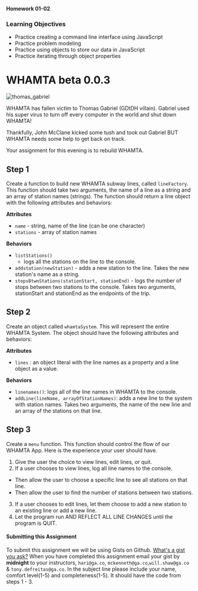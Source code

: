 __Homework 01-02__

### Learning Objectives

- Practice creating a command line interface using JavaScript
- Practice problem modeling
- Practice using objects to store our data in JavaScript
- Practice iterating through object properties

# WHAMTA beta 0.0.3

![thomas_gabriel](http://theactionelite.com/site/wp-content/uploads/2013/06/thomas-gabriel.png)

WHAMTA has fallen victim to Thomas Gabriel (GDtDH villain).  Gabriel used his super virus to turn off every computer in the world and shut down WHAMTA!

Thankfully, John McClane kicked some tush and took out Gabriel BUT WHAMTA needs some help to get back on track.

Your assignment for this evening is to rebuild WHAMTA.

## Step 1

Create a function to build new WHAMTA subway lines, called `lineFactory`.  This function should take two arguments, the name of a line as a string and an array of station names (strings).  The function should return a line object with the following attributes and behaviors:

**Attributes**

* `name` - string, name of the line (can be one character)
* `stations` - array of station names

**Behaviors**

* `listStations()`
  * logs all the stations on the line to the console.
* `addstation(newStation)` - adds a new station to the line.  Takes the new station's name as a string.
* `stopsBtwnStations(stationStart, stationEnd)` - logs the number of stops between two stations to the console. Takes two arguments, stationStart and stationEnd as the endpoints of the trip.

## Step 2

Create an object called `whamtaSystem`.  This will represent the entire WHAMTA System.  The object should have the following attributes and behaviors:

**Attributes**

* `lines` : an object literal with the line names as a property and a line object as a value.

**Behaviors**

* `linenames()`: logs all of the line names in WHAMTA to the console.
* `addLine(lineName, arrayOfStationNames)`: adds a new line to the system with station names.  Takes two arguments, the name of the new line and an array of the stations on that line.

## Step 3

Create a `menu` function.  This function should control the flow of our WHAMTA App.  Here is the experience your user should have.  

1.  Give the user the choice to view lines, edit lines, or quit.
2.  If a user chooses to view lines, log all line names to the console.
* Then allow the user to choose a specific line to see all stations on that line.
* Then allow the user to find the number of stations between two stations.
3.  If a user chooses to edit lines, let them choose to add a new station to an existing line or add a new line.
4.  Let the program run AND REFLECT ALL LINE CHANGES until the program is QUIT.

#### Submitting this Assignment

To submit this assignment we will be using Gists on Github. [What's a gist you
ask?](https://help.github.com/articles/creating-gists) When you have completed
this assignment email your gist by **midnight** to your instructors, `hari@ga.co`, `mckenneth@ga.co`,`will.shaw@ga.co` & `tony.defreitas@ga.co`. In the subject line please include your name, comfort level(1-5) and completeness(1-5). It should have
the code from steps 1 - 3.